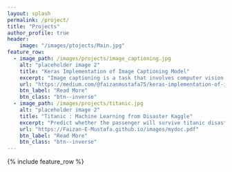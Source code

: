 ```yaml
---
layout: splash
permalink: /project/
title: "Projects"
author_profile: true
header: 
    image: "/images/ptojects/Main.jpg"
feature_row:
  - image_path: /images/projects/image_captioning.jpg
    alt: "placeholder image 2"
    title: "Keras Implementation of Image Captioning Model"
    excerpt: "Image captioning is a task that involves computer vision as well as Natural language processing. It takes an image and is able to describe whats going on in the image in English. It uses InceptionV3 to extract features from images and LSTM to generate captions for images.This implementation uses Keras with Tensorflow back end."
    url: "https://medium.com/@faizanmustafa75/keras-implementation-of-image-captioning-model-3a7ab68e67d4"
    btn_label: "Read More"
    btn_class: "btn--inverse"
  - image_path: /images/projects/titanic.jpg
    alt: "placeholder image 2"
    title: "Titanic : Machine Learning from Disaster Kaggle"
    excerpt: "Predict whether the passenger will survive titanic disaster or not"
    url: "https://Faizan-E-Mustafa.github.io/images/mydoc.pdf"
    btn_label: "Read More"
    btn_class: "btn--inverse"
---
```



{% include feature_row %}
